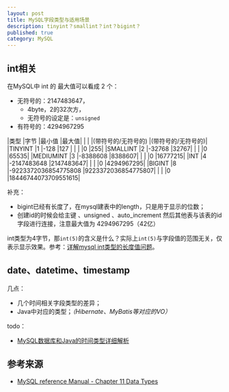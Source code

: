 ```yaml
---
layout: post
title: MySQL字段类型与适用场景
description: tinyint？smallint？int？bigint？
published: true
category: MySQL
---
```



## int相关


在MySQL中 int 的 最大值可以看成 2 个：

* 无符号的：2147483647，
	* 4byte，2的32次方，
	* 无符号的设定是：`unsigned`
* 有符号的：4294967295




|类型 |字节 |最小值 |最大值|
| 	  |     |(带符号的/无符号的) |(带符号的/无符号的)|
|TINYINT |1 |-128 |127 |
| 	  | 	  |0 |255|
|SMALLINT |2 |-32768 |32767|
| 	  | 	  |0 |65535|
|MEDIUMINT |3 |-8388608 |8388607|
| 	  | 	  |0 |16777215|
|INT |4 |-2147483648 |2147483647|
|	   | 	  |0 |4294967295|
|BIGINT |8 |-9223372036854775808 |9223372036854775807|
| 	  |	   |0 |18446744073709551615|


补充：

* bigint已经有长度了，在mysql建表中的length，只是用于显示的位数；
* 创建id的时候会给主键 、unsigned 、auto_increment  然后其他表与该表的id字段进行连接，注意最大值为 4294967295（42亿）


int类型为4字节，那`int(5)`的含义是什么？实际上`int(5)`与字段值的范围无关，仅表示显示效果。参考：[详解mysql int类型的长度值问题]。

## date、datetime、timestamp

几点：

* 几个时间相关字段类型的差异；
* Java中对应的类型；*（Hibernate、MyBatis等对应的VO）*

todo：

* [MySQL数据库和Java的时间类型详细解析][MySQL数据库和Java的时间类型详细解析]






























## 参考来源

* [MySQL reference Manual - Chapter 11 Data Types][MySQL reference Manual - Chapter 11 Data Types]





[NingG]:    												http://ningg.github.com  "NingG"
[MySQL reference Manual - Chapter 11 Data Types]:			http://dev.mysql.com/doc/refman/5.6/en/data-types.html
[MySQL数据库和Java的时间类型详细解析]:						http://database.51cto.com/art/201005/202730.htm



[详解mysql int类型的长度值问题]:				http://www.2cto.com/database/201208/150865.html





